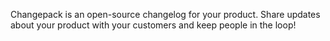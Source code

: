 Changepack is an open-source changelog for your product. Share updates about your product with your customers and keep people in the loop!
